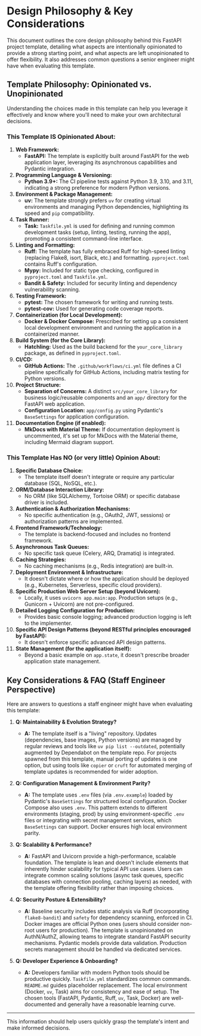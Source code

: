 # Design Philosophy & Key Considerations

This document outlines the core design philosophy behind this FastAPI project template, detailing what aspects are intentionally opinionated to provide a strong starting point, and what aspects are left unopinionated to offer flexibility. It also addresses common questions a senior engineer might have when evaluating this template.

## Template Philosophy: Opinionated vs. Unopinionated

Understanding the choices made in this template can help you leverage it effectively and know where you'll need to make your own architectural decisions.

### This Template IS Opinionated About:

1.  **Web Framework:**
    *   **FastAPI:** The template is explicitly built around FastAPI for the web application layer, leveraging its asynchronous capabilities and Pydantic integration.
2.  **Programming Language & Versioning:**
    *   **Python 3.9+:** The CI pipeline tests against Python 3.9, 3.10, and 3.11, indicating a strong preference for modern Python versions.
3.  **Environment & Package Management:**
    *   **uv:** The template strongly prefers `uv` for creating virtual environments and managing Python dependencies, highlighting its speed and `pip` compatibility.
4.  **Task Runner:**
    *   **Task:** `Taskfile.yml` is used for defining and running common development tasks (setup, linting, testing, running the app), promoting a consistent command-line interface.
5.  **Linting and Formatting:**
    *   **Ruff:** The template has fully embraced Ruff for high-speed linting (replacing Flake8, isort, Black, etc.) and formatting. `pyproject.toml` contains Ruff's configuration.
    *   **Mypy:** Included for static type checking, configured in `pyproject.toml` and `Taskfile.yml`.
    *   **Bandit & Safety:** Included for security linting and dependency vulnerability scanning.
6.  **Testing Framework:**
    *   **pytest:** The chosen framework for writing and running tests.
    *   **pytest-cov:** Used for generating code coverage reports.
7.  **Containerization (for Local Development):**
    *   **Docker & Docker Compose:** Prescribed for setting up a consistent local development environment and running the application in a containerized manner.
8.  **Build System (for the Core Library):**
    *   **Hatchling:** Used as the build backend for the `your_core_library` package, as defined in `pyproject.toml`.
9.  **CI/CD:**
    *   **GitHub Actions:** The `.github/workflows/ci.yml` file defines a CI pipeline specifically for GitHub Actions, including matrix testing for Python versions.
10. **Project Structure:**
    *   **Separation of Concerns:** A distinct `src/your_core_library` for business logic/reusable components and an `app/` directory for the FastAPI web application.
    *   **Configuration Location:** `app/config.py` using Pydantic's `BaseSettings` for application configuration.
11. **Documentation Engine (if enabled):**
    *   **MkDocs with Material Theme:** If documentation deployment is uncommented, it's set up for MkDocs with the Material theme, including Mermaid diagram support.

### This Template Has NO (or very little) Opinion About:

1.  **Specific Database Choice:**
    *   The template itself doesn't integrate or require any particular database (SQL, NoSQL, etc.).
2.  **ORM/Database Interaction Library:**
    *   No ORM (like SQLAlchemy, Tortoise ORM) or specific database driver is included.
3.  **Authentication & Authorization Mechanisms:**
    *   No specific authentication (e.g., OAuth2, JWT, sessions) or authorization patterns are implemented.
4.  **Frontend Framework/Technology:**
    *   The template is backend-focused and includes no frontend framework.
5.  **Asynchronous Task Queues:**
    *   No specific task queue (Celery, ARQ, Dramatiq) is integrated.
6.  **Caching Strategies:**
    *   No caching mechanisms (e.g., Redis integration) are built-in.
7.  **Deployment Environment & Infrastructure:**
    *   It doesn't dictate where or how the application should be deployed (e.g., Kubernetes, Serverless, specific cloud providers).
8.  **Specific Production Web Server Setup (beyond Uvicorn):**
    *   Locally, it uses `uvicorn app.main:app`. Production setups (e.g., Gunicorn + Uvicorn) are not pre-configured.
9.  **Detailed Logging Configuration for Production:**
    *   Provides basic console logging; advanced production logging is left to the implementer.
10. **Specific API Design Patterns (beyond RESTful principles encouraged by FastAPI):**
    *   It doesn't enforce specific advanced API design patterns.
11. **State Management (for the application itself):**
    *   Beyond a basic example on `app.state`, it doesn't prescribe broader application state management.

## Key Considerations & FAQ (Staff Engineer Perspective)

Here are answers to questions a staff engineer might have when evaluating this template:

1.  **Q: Maintainability & Evolution Strategy?**
    *   **A:** The template itself is a "living" repository. Updates (dependencies, base images, Python versions) are managed by regular reviews and tools like `uv pip list --outdated`, potentially augmented by Dependabot on the template repo. For projects spawned from this template, manual porting of updates is one option, but using tools like `copier` or `cruft` for automated merging of template updates is recommended for wider adoption.

2.  **Q: Configuration Management & Environment Parity?**
    *   **A:** The template uses `.env` files (via `.env.example`) loaded by Pydantic's `BaseSettings` for structured local configuration. Docker Compose also uses `.env`. This pattern extends to different environments (staging, prod) by using environment-specific `.env` files or integrating with secret management services, which `BaseSettings` can support. Docker ensures high local environment parity.

3.  **Q: Scalability & Performance?**
    *   **A:** FastAPI and Uvicorn provide a high-performance, scalable foundation. The template is lean and doesn't include elements that inherently hinder scalability for typical API use cases. Users can integrate common scaling solutions (async task queues, specific databases with connection pooling, caching layers) as needed, with the template offering flexibility rather than imposing choices.

4.  **Q: Security Posture & Extensibility?**
    *   **A:** Baseline security includes static analysis via Ruff (incorporating `flake8-bandit`) and `safety` for dependency scanning, enforced in CI. Docker images are official Python ones (users should consider non-root users for production). The template is unopinionated on AuthN/AuthZ, allowing teams to integrate standard FastAPI security mechanisms. Pydantic models provide data validation. Production secrets management should be handled via dedicated services.

5.  **Q: Developer Experience & Onboarding?**
    *   **A:** Developers familiar with modern Python tools should be productive quickly. `Taskfile.yml` standardizes common commands. `README.md` guides placeholder replacement. The local environment (Docker, `uv`, Task) aims for consistency and ease of setup. The chosen tools (FastAPI, Pydantic, Ruff, `uv`, Task, Docker) are well-documented and generally have a reasonable learning curve.

---

This information should help users quickly grasp the template's intent and make informed decisions.
